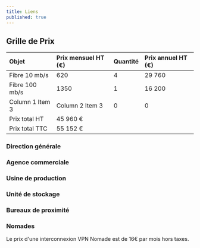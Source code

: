 ```yaml
---
title: Liens
published: true
---
```


## Grille de Prix

|  Objet  |  Prix mensuel HT (€)  |  Quantité  |  Prix annuel HT (€)  |
|  :-----          |  :-----          |  :-----          |  :-----          |
|  Fibre 10 mb/s |  620 |  4 |  29 760 |
|  Fibre 100 mb/s |  1350 |  1 |  16 200 |
|  Column 1 Item 3 |  Column 2 Item 3 |  0 |  0 |
|  Prix total HT |  45 960 € |
|  Prix total TTC |  55 152 € |

### Direction générale

### Agence commerciale

### Usine de production

### Unité de stockage

### Bureaux de proximité

### Nomades

Le prix d'une interconnexion VPN Nomade est de 16€ par mois hors taxes.